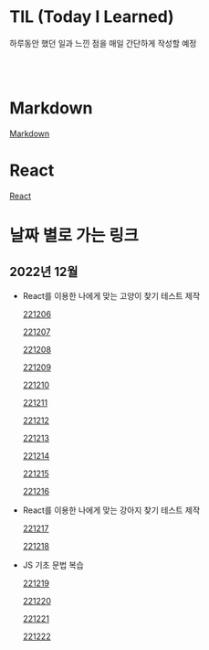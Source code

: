 # TIL (Today I Learned)

하루동안 했던 일과 느낀 점을 매일 간단하게 작성할 예정

<br />

<br />

# Markdown

[Markdown](/Markdown/markdown.md)

# React

[React](/React/react.md)

# 날짜 별로 가는 링크

## 2022년 12월

- React를 이용한 나에게 맞는 고양이 찾기 테스트 제작

  [221206](/DateLink/221206.md)

  [221207](/DateLink/221207.md)

  [221208](/DateLink/221208.md)

  [221209](/DateLink/221209.md)

  [221210](/DateLink/221210.md)

  [221211](/DateLink/221211.md)

  [221212](/DateLink/221212.md)

  [221213](/DateLink/221213.md)

  [221214](/DateLink/221214.md)

  [221215](/DateLink/221215.md)

  [221216](/DateLink/221216.md)

- React를 이용한 나에게 맞는 강아지 찾기 테스트 제작

  [221217](/DateLink/221217.md)

  [221218](/DateLink/221218.md)

- JS 기초 문법 복습

  [221219](/DateLink/221219.md)

  [221220](/DateLink/221220.md)

  [221221](/DateLink/221221.md)

  [221222](/DateLink/221222.md)
